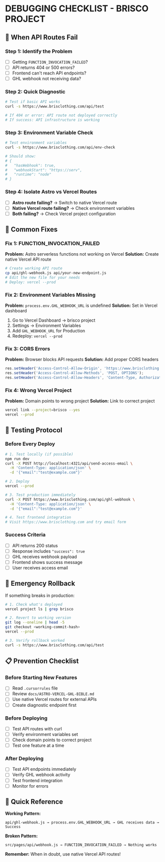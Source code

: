 # DEBUGGING CHECKLIST - BRISCO PROJECT

## 🚨 When API Routes Fail

### Step 1: Identify the Problem
- [ ] Getting `FUNCTION_INVOCATION_FAILED`?
- [ ] API returns 404 or 500 errors?
- [ ] Frontend can't reach API endpoints?
- [ ] GHL webhook not receiving data?

### Step 2: Quick Diagnostic
```bash
# Test if basic API works
curl -s https://www.brisclothing.com/api/test

# If 404 or error: API route not deployed correctly
# If success: API infrastructure is working
```

### Step 3: Environment Variable Check
```bash
# Test environment variables
curl -s https://www.brisclothing.com/api/env-check

# Should show:
# {
#   "hasWebhook": true,
#   "webhookStart": "https://serv",
#   "runtime": "node"
# }
```

### Step 4: Isolate Astro vs Vercel Routes
- [ ] **Astro route failing?** → Switch to native Vercel route
- [ ] **Native Vercel route failing?** → Check environment variables
- [ ] **Both failing?** → Check Vercel project configuration

## 🔧 Common Fixes

### Fix 1: FUNCTION_INVOCATION_FAILED
**Problem:** Astro serverless functions not working on Vercel
**Solution:** Create native Vercel API route

```bash
# Create working API route
cp api/ghl-webhook.js api/your-new-endpoint.js
# Edit the new file for your needs
# Deploy: vercel --prod
```

### Fix 2: Environment Variables Missing
**Problem:** `process.env.GHL_WEBHOOK_URL` is undefined
**Solution:** Set in Vercel dashboard

1. Go to Vercel Dashboard → brisco project
2. Settings → Environment Variables
3. Add `GHL_WEBHOOK_URL` for Production
4. Redeploy: `vercel --prod`

### Fix 3: CORS Errors
**Problem:** Browser blocks API requests
**Solution:** Add proper CORS headers

```javascript
res.setHeader('Access-Control-Allow-Origin', 'https://www.brisclothing.com');
res.setHeader('Access-Control-Allow-Methods', 'POST, OPTIONS');
res.setHeader('Access-Control-Allow-Headers', 'Content-Type, Authorization');
```

### Fix 4: Wrong Vercel Project
**Problem:** Domain points to wrong project
**Solution:** Link to correct project

```bash
vercel link --project=brisco --yes
vercel --prod
```

## 🧪 Testing Protocol

### Before Every Deploy
```bash
# 1. Test locally (if possible)
npm run dev
curl -X POST http://localhost:4321/api/send-access-email \
  -H 'Content-Type: application/json' \
  -d '{"email":"test@example.com"}'

# 2. Deploy
vercel --prod

# 3. Test production immediately
curl -X POST https://www.brisclothing.com/api/ghl-webhook \
  -H 'Content-Type: application/json' \
  -d '{"email":"test@example.com"}'

# 4. Test frontend integration
# Visit https://www.brisclothing.com and try email form
```

### Success Criteria
- [ ] API returns 200 status
- [ ] Response includes `"success": true`
- [ ] GHL receives webhook payload
- [ ] Frontend shows success message
- [ ] User receives access email

## 🚨 Emergency Rollback

If something breaks in production:

```bash
# 1. Check what's deployed
vercel project ls | grep brisco

# 2. Revert to working version
git log --oneline | head -5
git checkout <working-commit-hash>
vercel --prod

# 3. Verify rollback worked
curl -s https://www.brisclothing.com/api/test
```

## 📋 Prevention Checklist

### Before Starting New Features
- [ ] Read `.cursorrules` file
- [ ] Review `docs/ASTRO-VERCEL-GHL-BIBLE.md`
- [ ] Use native Vercel routes for external APIs
- [ ] Create diagnostic endpoint first

### Before Deploying
- [ ] Test API routes with curl
- [ ] Verify environment variables set
- [ ] Check domain points to correct project
- [ ] Test one feature at a time

### After Deploying
- [ ] Test API endpoints immediately
- [ ] Verify GHL webhook activity
- [ ] Test frontend integration
- [ ] Monitor for errors

## 🎯 Quick Reference

**Working Pattern:**
```
api/ghl-webhook.js → process.env.GHL_WEBHOOK_URL → GHL receives data → Success
```

**Broken Pattern:**
```
src/pages/api/webhook.js → FUNCTION_INVOCATION_FAILED → Nothing works
```

**Remember:** When in doubt, use native Vercel API routes!

